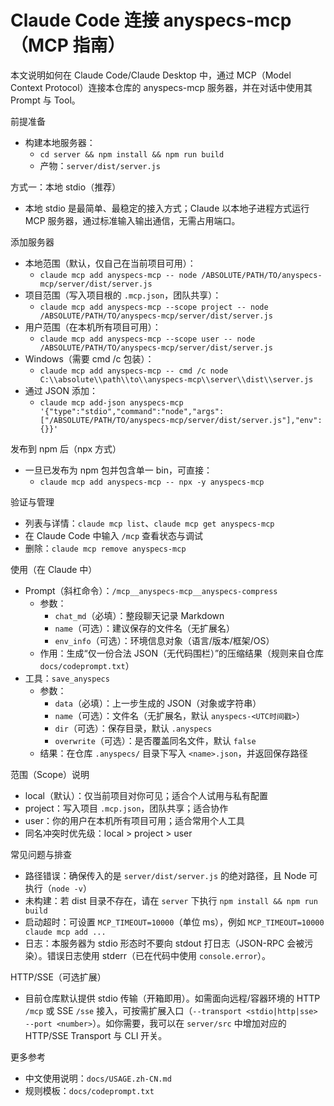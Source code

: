 Claude Code 连接 anyspecs-mcp（MCP 指南）
=========================================

本文说明如何在 Claude Code/Claude Desktop 中，通过 MCP（Model Context Protocol）连接本仓库的 anyspecs-mcp 服务器，并在对话中使用其 Prompt 与 Tool。

前提准备
- 构建本地服务器：
  - `cd server && npm install && npm run build`
  - 产物：`server/dist/server.js`

方式一：本地 stdio（推荐）
- 本地 stdio 是最简单、最稳定的接入方式；Claude 以本地子进程方式运行 MCP 服务器，通过标准输入输出通信，无需占用端口。

添加服务器
- 本地范围（默认，仅自己在当前项目可用）：
  - `claude mcp add anyspecs-mcp -- node /ABSOLUTE/PATH/TO/anyspecs-mcp/server/dist/server.js`
- 项目范围（写入项目根的 `.mcp.json`，团队共享）：
  - `claude mcp add anyspecs-mcp --scope project -- node /ABSOLUTE/PATH/TO/anyspecs-mcp/server/dist/server.js`
- 用户范围（在本机所有项目可用）：
  - `claude mcp add anyspecs-mcp --scope user -- node /ABSOLUTE/PATH/TO/anyspecs-mcp/server/dist/server.js`
- Windows（需要 cmd /c 包装）：
  - `claude mcp add anyspecs-mcp -- cmd /c node C:\\absolute\\path\\to\\anyspecs-mcp\\server\\dist\\server.js`
- 通过 JSON 添加：
  - `claude mcp add-json anyspecs-mcp '{"type":"stdio","command":"node","args":["/ABSOLUTE/PATH/TO/anyspecs-mcp/server/dist/server.js"],"env":{}}'`

发布到 npm 后（npx 方式）
- 一旦已发布为 npm 包并包含单一 bin，可直接：
  - `claude mcp add anyspecs-mcp -- npx -y anyspecs-mcp`

验证与管理
- 列表与详情：`claude mcp list`、`claude mcp get anyspecs-mcp`
- 在 Claude Code 中输入 `/mcp` 查看状态与调试
- 删除：`claude mcp remove anyspecs-mcp`

使用（在 Claude 中）
- Prompt（斜杠命令）：`/mcp__anyspecs-mcp__anyspecs-compress`
  - 参数：
    - `chat_md`（必填）：整段聊天记录 Markdown
    - `name`（可选）：建议保存的文件名（无扩展名）
    - `env_info`（可选）：环境信息对象（语言/版本/框架/OS）
  - 作用：生成“仅一份合法 JSON（无代码围栏）”的压缩结果（规则来自仓库 `docs/codeprompt.txt`）
- 工具：`save_anyspecs`
  - 参数：
    - `data`（必填）：上一步生成的 JSON（对象或字符串）
    - `name`（可选）：文件名（无扩展名，默认 `anyspecs-<UTC时间戳>`）
    - `dir`（可选）：保存目录，默认 `.anyspecs`
    - `overwrite`（可选）：是否覆盖同名文件，默认 `false`
  - 结果：在仓库 `.anyspecs/` 目录下写入 `<name>.json`，并返回保存路径

范围（Scope）说明
- local（默认）：仅当前项目对你可见；适合个人试用与私有配置
- project：写入项目 `.mcp.json`，团队共享；适合协作
- user：你的用户在本机所有项目可用；适合常用个人工具
- 同名冲突时优先级：local > project > user

常见问题与排查
- 路径错误：确保传入的是 `server/dist/server.js` 的绝对路径，且 Node 可执行（`node -v`）
- 未构建：若 dist 目录不存在，请在 `server` 下执行 `npm install && npm run build`
- 启动超时：可设置 `MCP_TIMEOUT=10000`（单位 ms），例如 `MCP_TIMEOUT=10000 claude mcp add ...`
- 日志：本服务器为 stdio 形态时不要向 stdout 打日志（JSON-RPC 会被污染）。错误日志使用 stderr（已在代码中使用 `console.error`）。

HTTP/SSE（可选扩展）
- 目前仓库默认提供 stdio 传输（开箱即用）。如需面向远程/容器环境的 HTTP `/mcp` 或 SSE `/sse` 接入，可按需扩展入口（`--transport <stdio|http|sse> --port <number>`）。如你需要，我可以在 `server/src` 中增加对应的 HTTP/SSE Transport 与 CLI 开关。

更多参考
- 中文使用说明：`docs/USAGE.zh-CN.md`
- 规则模板：`docs/codeprompt.txt`
